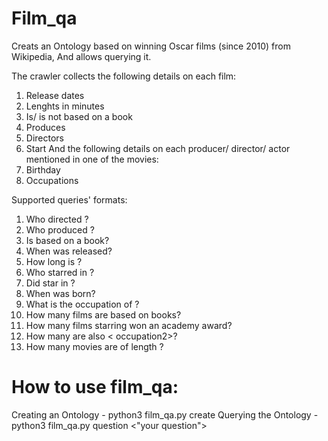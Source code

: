 # Film_qa
Creats an Ontology based on winning Oscar films (since 2010) from Wikipedia, 
And allows querying it.

The crawler collects the following details on each film:
1. Release dates
2. Lenghts in minutes
3. Is/ is not based on a book
4. Produces
5. Directors
6. Start
And the following details on each producer/ director/ actor mentioned in one of the movies:
1. Birthday
2. Occupations

Supported queries' formats:
1. Who directed <film>?
2. Who produced <film>?
3. Is <film> based on a book?
4. When was <film> released?
5. How long is <film>?
6. Who starred in <film>?
7. Did <person> star in <film>?
8. When was <person> born?
9. What is the occupation of <person>?
10. How many films are based on books?
11. How many films starring <person> won an academy award?
12. How many <occupation1> are also < occupation2>?
13. How many movies are of length <duration>?

# How to use film_qa:
Creating an Ontology - python3 film_qa.py create
Querying the Ontology - python3 film_qa.py question <"your question">
